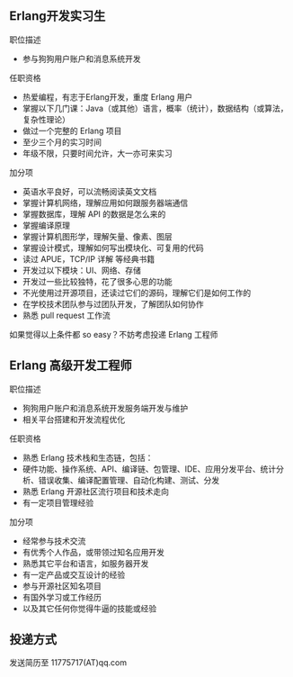 Erlang开发实习生
------------------

职位描述

-	参与狗狗用户账户和消息系统开发

任职资格

-	热爱编程，有志于Erlang开发，重度 Erlang 用户
-	掌握以下几门课：Java（或其他）语言，概率（统计），数据结构（或算法，复杂性理论）
-	做过一个完整的 Erlang 项目
-	至少三个月的实习时间
-	年级不限，只要时间允许，大一亦可来实习

加分项

-	英语水平良好，可以流畅阅读英文文档
-	掌握计算机网络，理解应用如何跟服务器端通信
-	掌握数据库，理解 API 的数据是怎么来的
-	掌握编译原理
-	掌握计算机图形学，理解矢量、像素、图层
-	掌握设计模式，理解如何写出模块化、可复用的代码
-	读过 APUE，TCP/IP 详解 等经典书籍
-	开发过以下模块：UI、网络、存储
-	开发过一些比较独特，花了很多心思的功能
-	不光使用过开源项目，还读过它们的源码，理解它们是如何工作的
-	在学校技术团队参与过团队开发，了解团队如何协作
-	熟悉 pull request 工作流

如果觉得以上条件都 so easy？不妨考虑投递 Erlang 工程师

Erlang 高级开发工程师
----------------------

职位描述

-	狗狗用户账户和消息系统开发服务端开发与维护
-	相关平台搭建和开发流程优化

任职资格

-	熟悉 Erlang 技术栈和生态链，包括：
-	硬件功能、操作系统、API、编译链、包管理、IDE、应用分发平台、统计分析、错误收集、编译配置管理、自动化构建、测试、分发
-	熟悉 Erlang 开源社区流行项目和技术走向
-	有一定项目管理经验

加分项

-	经常参与技术交流
-	有优秀个人作品，或带领过知名应用开发
-	熟悉其它平台和语言，如服务器开发
-	有一定产品或交互设计的经验
-	参与开源社区知名项目
-	有国外学习或工作经历
-	以及其它任何你觉得牛逼的技能或经验

投递方式
--------

发送简历至 11775717(AT)qq.com

